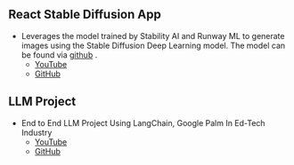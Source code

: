 ## React Stable Diffusion App
* Leverages the model trained by Stability AI and Runway ML to generate images using the Stable Diffusion Deep Learning model. The model can be found via [github](https://github.com/CompVis/stable-diffusion) .
  - [YouTube](https://youtu.be/3l16wCsDglU?si=ZV4Oa02T79wncorQ)
  - [GitHub](https://github.com/nicknochnack/Code-That-ReactStableDiffusion)

## LLM Project
* End to End LLM Project Using LangChain, Google Palm In Ed-Tech Industry
  - [YouTube](https://youtu.be/AjQPRomyd-k?si=wC-RurxwxUeK47cE)
  - [GitHub](https://github.com/codebasics/langchain/tree/main/3_project_codebasics_q_and_a)

